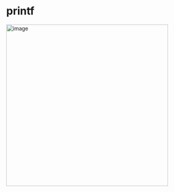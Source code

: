 # printf
<img width="431" alt="image" src="https://github.com/user-attachments/assets/5502c540-1289-4c8d-8428-8645288a067c">
